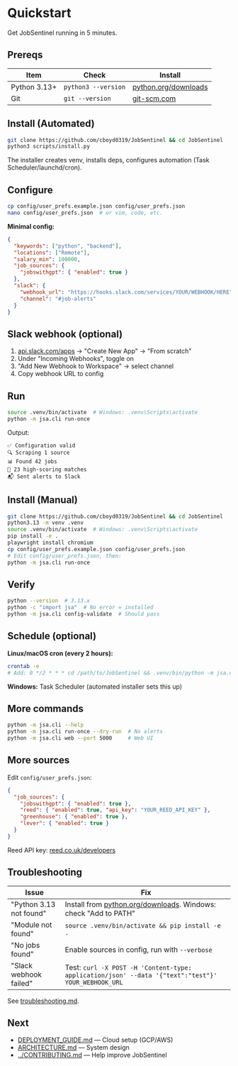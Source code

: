# Quickstart

Get JobSentinel running in 5 minutes.

## Prereqs

| Item | Check | Install |
|------|-------|---------|
| Python 3.13+ | `python3 --version` | [python.org/downloads](https://www.python.org/downloads/) |
| Git | `git --version` | [git-scm.com](https://git-scm.com/) |

## Install (Automated)

```bash
git clone https://github.com/cboyd0319/JobSentinel && cd JobSentinel
python3 scripts/install.py
```

The installer creates venv, installs deps, configures automation (Task Scheduler/launchd/cron).

## Configure

```bash
cp config/user_prefs.example.json config/user_prefs.json
nano config/user_prefs.json  # or vim, code, etc.
```

**Minimal config:**
```json
{
  "keywords": ["python", "backend"],
  "locations": ["Remote"],
  "salary_min": 100000,
  "job_sources": {
    "jobswithgpt": { "enabled": true }
  },
  "slack": {
    "webhook_url": "https://hooks.slack.com/services/YOUR/WEBHOOK/HERE",
    "channel": "#job-alerts"
  }
}
```

## Slack webhook (optional)

1. [api.slack.com/apps](https://api.slack.com/apps) → "Create New App" → "From scratch"
2. Under "Incoming Webhooks", toggle on
3. "Add New Webhook to Workspace" → select channel
4. Copy webhook URL to config

## Run

```bash
source .venv/bin/activate  # Windows: .venv\Scripts\activate
python -m jsa.cli run-once
```

Output:
```
✅ Configuration valid
🔍 Scraping 1 source
📊 Found 42 jobs
🎯 23 high-scoring matches
📬 Sent alerts to Slack
```

## Install (Manual)

```bash
git clone https://github.com/cboyd0319/JobSentinel && cd JobSentinel
python3.13 -m venv .venv
source .venv/bin/activate  # Windows: .venv\Scripts\activate
pip install -e .
playwright install chromium
cp config/user_prefs.example.json config/user_prefs.json
# Edit config/user_prefs.json, then:
python -m jsa.cli run-once
```

## Verify

```bash
python --version  # 3.13.x
python -c "import jsa"  # No error = installed
python -m jsa.cli config-validate  # Should pass
```

## Schedule (optional)

**Linux/macOS cron (every 2 hours):**
```bash
crontab -e
# Add: 0 */2 * * * cd /path/to/JobSentinel && .venv/bin/python -m jsa.cli run-once >> data/logs/cron.log 2>&1
```

**Windows:** Task Scheduler (automated installer sets this up)

## More commands

```bash
python -m jsa.cli --help
python -m jsa.cli run-once --dry-run  # No alerts
python -m jsa.cli web --port 5000     # Web UI
```

## More sources

Edit `config/user_prefs.json`:
```json
{
  "job_sources": {
    "jobswithgpt": { "enabled": true },
    "reed": { "enabled": true, "api_key": "YOUR_REED_API_KEY" },
    "greenhouse": { "enabled": true },
    "lever": { "enabled": true }
  }
}
```

Reed API key: [reed.co.uk/developers](https://www.reed.co.uk/developers)

## Troubleshooting

| Issue | Fix |
|-------|-----|
| "Python 3.13 not found" | Install from [python.org/downloads](https://www.python.org/downloads/). Windows: check "Add to PATH" |
| "Module not found" | `source .venv/bin/activate && pip install -e .` |
| "No jobs found" | Enable sources in config, run with `--verbose` |
| "Slack webhook failed" | Test: `curl -X POST -H 'Content-type: application/json' --data '{"text":"test"}' YOUR_WEBHOOK_URL` |

See [troubleshooting.md](troubleshooting.md).

## Next

- [DEPLOYMENT_GUIDE.md](DEPLOYMENT_GUIDE.md) — Cloud setup (GCP/AWS)
- [ARCHITECTURE.md](ARCHITECTURE.md) — System design
- [../CONTRIBUTING.md](../CONTRIBUTING.md) — Help improve JobSentinel
